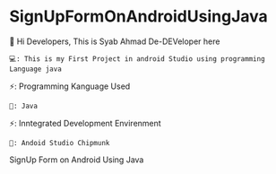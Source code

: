 # SignUpFormOnAndroidUsingJava

👋 Hi Developers, This is Syab Ahmad De-DEVeloper here

    💻: This is my First Project in android Studio using programming Language java

⚡: Programming Kanguage Used

    🔭: Java
    
⚡: Inntegrated Development Envirenment

    🔭: Andoid Studio Chipmunk
    

SignUp Form on Android Using Java
